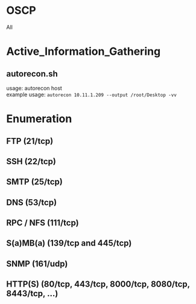 # OSCP
All

# Active_Information_Gathering
## autorecon.sh
usage:
autorecon host<br/>
example usage:
`autorecon 10.11.1.209 --output /root/Desktop -vv`
# Enumeration
## FTP (21/tcp)
## SSH (22/tcp)
## SMTP (25/tcp)
## DNS (53/tcp)
## RPC / NFS (111/tcp)
## S(a)MB(a) (139/tcp and 445/tcp)
## SNMP (161/udp)
## HTTP(S) (80/tcp, 443/tcp, 8000/tcp, 8080/tcp, 8443/tcp, …)


